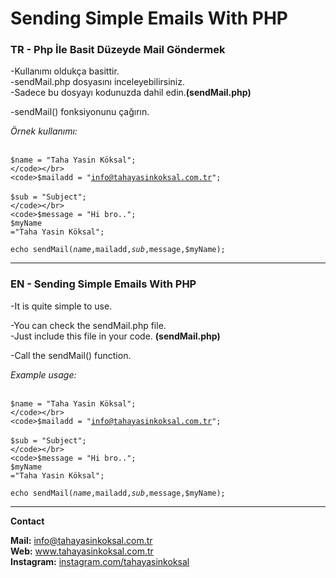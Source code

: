# Sending Simple Emails With PHP

<h3>TR - Php İle Basit Düzeyde Mail Göndermek</h3>

-Kullanımı oldukça basittir.</br>
-sendMail.php dosyasını inceleyebilirsiniz.</br>
-Sadece bu dosyayı kodunuzda dahil edin.<b>(sendMail.php)</b></br>

-sendMail() fonksiyonunu çağırın.</br>

<i>Örnek kullanımı:</i></br></br>

<code>$name = "Taha Yasin Köksal"; </code></br>
<code>$mailadd = "info@tahayasinkoksal.com.tr"; </code></br>
<code>$sub = "Subject"; </code></br>
<code>$message = "Hi bro.."; </code></br>
<code>$myName ="Taha Yasin Köksal"; </code></br>

<code>echo sendMail($name,$mailadd,$sub,$message,$myName);</code>



<hr>
<h3>EN - Sending Simple Emails With PHP</h3>

-It is quite simple to use.</br>

-You can check the sendMail.php file.</br>
-Just include this file in your code. <b>(sendMail.php)</b></br>

-Call the sendMail() function.</br>

<i>Example usage:</i></br></br>

<code>$name = "Taha Yasin Köksal"; </code></br>
<code>$mailadd = "info@tahayasinkoksal.com.tr"; </code></br>
<code>$sub = "Subject"; </code></br>
<code>$message = "Hi bro.."; </code></br>
<code>$myName ="Taha Yasin Köksal"; </code></br>

<code>echo sendMail($name,$mailadd,$sub,$message,$myName);</code>

<hr>


<b>Contact</b><br>

<b>Mail:</b> info@tahayasinkoksal.com.tr <br>
<b>Web:</b> www.tahayasinkoksal.com.tr <br>
<b>Instagram:</b> <a href="https://instagram.com/tahayasinkoksal">instagram.com/tahayasinkoksal</a>

